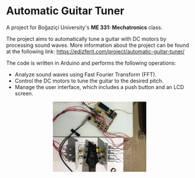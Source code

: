 # Automatic Guitar Tuner

A project for Boğaziçi University's **ME 331: Mechatronics** class.

The project aims to automatically tune a guitar with DC motors by processing sound waves. More information about the project can be found at the following link: https://edizferit.com/project/automatic-guitar-tuner/

The code is written in Arduino and performs the following operations:

* Analyze sound waves using Fast Fourier Transform (FFT).
* Control the DC motors to tune the guitar to the desired pitch.
* Manage the user interface, which includes a push button and an LCD screen.

<p align="center">
  <img src="https://github.com/edizferit/Automatic_Guitar_Tuner/blob/main/figures/preview.jpg?raw=true" width="50%">
</p>
